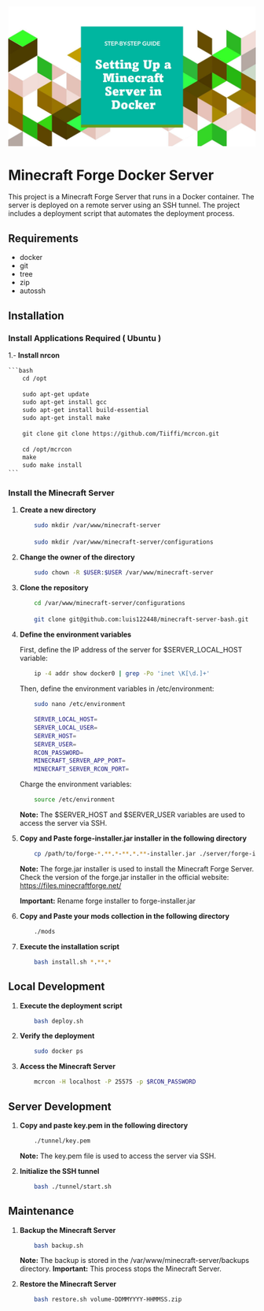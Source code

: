 ![Logo del Projecto](./resources/logo.png)

# Minecraft Forge Docker Server

This project is a Minecraft Forge Server that runs in a Docker container. The server is deployed on a remote server using an SSH tunnel. The project includes a deployment script that automates the deployment process.

## Requirements

- docker
- git
- tree
- zip
- autossh

## Installation

### Install Applications Required ( Ubuntu )

1.- **Install nrcon**

    ```bash
        cd /opt

        sudo apt-get update
        sudo apt-get install gcc 
        sudo apt-get install build-essential
        sudo apt-get install make

        git clone git clone https://github.com/Tiiffi/mcrcon.git

        cd /opt/mcrcon
        make
        sudo make install
    ```

### Install the Minecraft Server

1. **Create a new directory**

    ```bash
        sudo mkdir /var/www/minecraft-server

        sudo mkdir /var/www/minecraft-server/configurations
    ```

2. **Change the owner of the directory**
   
    ```bash
        sudo chown -R $USER:$USER /var/www/minecraft-server
    ```

3. **Clone the repository**
   
    ```bash
        cd /var/www/minecraft-server/configurations

        git clone git@github.com:luis122448/minecraft-server-bash.git
    ```

4. **Define the environment variables**

    First, define the IP address of the server for $SERVER_LOCAL_HOST variable:
    
    ```bash
        ip -4 addr show docker0 | grep -Po 'inet \K[\d.]+' 
    ```

    Then, define the environment variables in /etc/environment:

    ```bash
        sudo nano /etc/environment
    ```

    ```bash
        SERVER_LOCAL_HOST=
        SERVER_LOCAL_USER=
        SERVER_HOST=
        SERVER_USER=
        RCON_PASSWORD=
        MINECRAFT_SERVER_APP_PORT=
        MINECRAFT_SERVER_RCON_PORT=
    ```

    Charge the environment variables:

    ```bash
        source /etc/environment
    ```

    **Note:** The $SERVER_HOST and $SERVER_USER variables are used to access the server via SSH.

5. **Copy and Paste forge-installer.jar installer in the following directory**

    ```bash
        cp /path/to/forge-*.**.*-**.*.**-installer.jar ./server/forge-installer.jar
    ```

    **Note:** The forge.jar installer is used to install the Minecraft Forge Server. Check the version of the forge.jar installer in the official website: https://files.minecraftforge.net/

    **Important:** Rename forge installer to forge-installer.jar

6. **Copy and Paste your mods collection in the following directory**

    ```bash
        ./mods
    ```

7. **Execute the installation script**
    
    ```bash
        bash install.sh *.**.*
    ```

## Local Development

1. **Execute the deployment script**
    
    ```bash
        bash deploy.sh
    ```

2. **Verify the deployment**
    
    ```bash
        sudo docker ps
    ```

3. **Access the Minecraft Server**
    
    ```bash
        mcrcon -H localhost -P 25575 -p $RCON_PASSWORD
    ```

## Server Development

1. **Copy and paste key.pem in the following directory**
    
    ```bash
        ./tunnel/key.pem
    ```

    **Note:** The key.pem file is used to access the server via SSH.

2. **Initialize the SSH tunnel**
    
    ```bash
        bash ./tunnel/start.sh
    ```

## Maintenance

1. **Backup the Minecraft Server**
    
    ```bash
        bash backup.sh
    ```

    **Note:** The backup is stored in the /var/www/minecraft-server/backups directory.
    **Important:** This process stops the Minecraft Server.

2. **Restore the Minecraft Server**
    
    ```bash
        bash restore.sh volume-DDMMYYYY-HHMMSS.zip
    ```